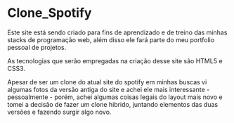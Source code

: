 # Clone_Spotify

Este site está sendo criado para fins de aprendizado e de treino das minhas stacks de programação web, além disso ele fará parte do meu portfolio pessoal de projetos.

As tecnologias que serão empregadas na criação desse site são HTML5 e CSS3.

Apesar de ser um clone do atual site do spotify em minhas buscas vi algumas fotos da versão antiga do site e achei ele mais interessante - pessoalmente - porém, achei algumas coisas legais do layout mais novo e tomei a decisão de fazer um clone hibrido, juntando elementos das duas versões e fazendo surgir algo novo.
